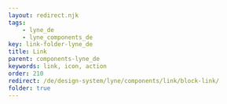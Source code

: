 ```yaml
---
layout: redirect.njk
tags: 
    - lyne_de
    - lyne_components_de
key: link-folder-lyne_de
title: Link
parent: components-lyne_de
keywords: link, icon, action
order: 210
redirect: /de/design-system/lyne/components/link/block-link/
folder: true
---
```

